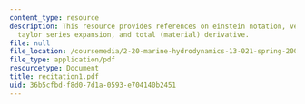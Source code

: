 ```yaml
---
content_type: resource
description: This resource provides references on einstein notation, vector Calculus,
  taylor series expansion, and total (material) derivative.
file: null
file_location: /coursemedia/2-20-marine-hydrodynamics-13-021-spring-2005/36b5cfbdf8d07d1a0593e704140b2451_recitation1.pdf
file_type: application/pdf
resourcetype: Document
title: recitation1.pdf
uid: 36b5cfbd-f8d0-7d1a-0593-e704140b2451
---
```

